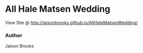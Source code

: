 # All Hale Matsen Wedding
View Site @ http://jaisonbrooks.github.io/AllHaleMatsenWedding/

### Author
Jaison Brooks
